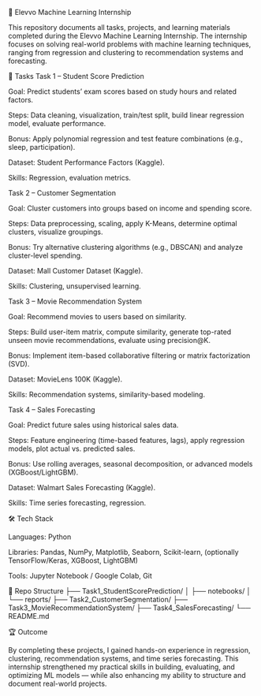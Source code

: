 🚀 Elevvo Machine Learning Internship

This repository documents all tasks, projects, and learning materials completed during the Elevvo Machine Learning Internship.
The internship focuses on solving real-world problems with machine learning techniques, ranging from regression and clustering to recommendation systems and forecasting.

📌 Tasks
Task 1 – Student Score Prediction

Goal: Predict students’ exam scores based on study hours and related factors.

Steps: Data cleaning, visualization, train/test split, build linear regression model, evaluate performance.

Bonus: Apply polynomial regression and test feature combinations (e.g., sleep, participation).

Dataset: Student Performance Factors (Kaggle).

Skills: Regression, evaluation metrics.

Task 2 – Customer Segmentation

Goal: Cluster customers into groups based on income and spending score.

Steps: Data preprocessing, scaling, apply K-Means, determine optimal clusters, visualize groupings.

Bonus: Try alternative clustering algorithms (e.g., DBSCAN) and analyze cluster-level spending.

Dataset: Mall Customer Dataset (Kaggle).

Skills: Clustering, unsupervised learning.

Task 3 – Movie Recommendation System

Goal: Recommend movies to users based on similarity.

Steps: Build user-item matrix, compute similarity, generate top-rated unseen movie recommendations, evaluate using precision@K.

Bonus: Implement item-based collaborative filtering or matrix factorization (SVD).

Dataset: MovieLens 100K (Kaggle).

Skills: Recommendation systems, similarity-based modeling.

Task 4 – Sales Forecasting

Goal: Predict future sales using historical sales data.

Steps: Feature engineering (time-based features, lags), apply regression models, plot actual vs. predicted sales.

Bonus: Use rolling averages, seasonal decomposition, or advanced models (XGBoost/LightGBM).

Dataset: Walmart Sales Forecasting (Kaggle).

Skills: Time series forecasting, regression.

🛠️ Tech Stack

Languages: Python

Libraries: Pandas, NumPy, Matplotlib, Seaborn, Scikit-learn, (optionally TensorFlow/Keras, XGBoost, LightGBM)

Tools: Jupyter Notebook / Google Colab, Git

📂 Repo Structure
├── Task1_StudentScorePrediction/
│   ├── notebooks/
│   └── reports/
├── Task2_CustomerSegmentation/
├── Task3_MovieRecommendationSystem/
├── Task4_SalesForecasting/
└── README.md

🏆 Outcome

By completing these projects, I gained hands-on experience in regression, clustering, recommendation systems, and time series forecasting. This internship strengthened my practical skills in building, evaluating, and optimizing ML models — while also enhancing my ability to structure and document real-world projects.
